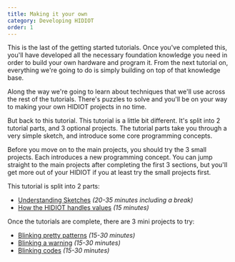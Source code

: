 ```yaml
---
title: Making it your own
category: Developing HIDIOT
order: 1
---
```


This is the last of the getting started tutorials. Once you've completed this, you'll have developed all the necessary foundation knowledge you need in order to build your own hardware and program it. From the next tutorial on, everything we're going to do is simply building on top of that knowledge base.

Along the way we're going to learn about techniques that we'll use across the rest of the tutorials. There's puzzles to solve and you'll be on your way to making your own HIDIOT projects in no time.

But back to this tutorial. This tutorial is a little bit different. It's split into 2 tutorial parts, and 3 optional projects. The tutorial parts take you through a very simple sketch, and introduce some core programming concepts.

Before you move on to the main projects, you should try the 3 small projects. Each introduces a new programming concept. You can jump straight to the main projects after completing the first 3 sections, but you'll get more out of your HIDIOT if you at least try the small projects first.

This tutorial is split into 2 parts:

* [Understanding Sketches](/developing_on_hidiot/understanding_sketches/) *(20-35 minutes including a break)*
* [How the HIDIOT handles values](/developing_on_hidiot/how_the_hidiot_handles_values/) *(15 minutes)*

Once the tutorials are complete, there are 3 mini projects to try:

* [Blinking pretty patterns](/developing_on_hidiot/blinking_pretty_patterns/) *(15-30 minutes)*
* [Blinking a warning](/developing_on_hidiot/warning_blinks/) *(15-30 minutes)*
* [Blinking codes](/developing_on_hidiot/blinking_codes/) *(15-30 minutes)*
